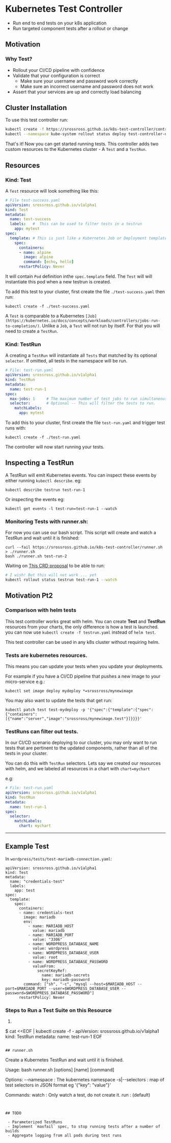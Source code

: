 
# Kubernetes Test Controller

- Run end to end tests on your k8s application
- Run targeted component tests after a rollout or change

## Motivation

### Why Test?

- Rollout your CI/CD pipeline with confidence
- Validate that your configuration is correct
  - Make sure your username and password work correctly
  - Make sure an incorrect username and password does not work
- Assert that your services are up and correctly load balancing

## Cluster Installation

To use this test controller run:

```sh
kubectl create -f https://srossross.github.io/k8s-test-controller/controller.yaml
kubectl --namespace kube-system rollout status deploy test-controller-deployment --watch
```

That's it! Now you can get started running tests. This controller adds two
custom resources to the Kubernetes cluster - A `Test` and a `TestRun`.


## Resources

### Kind: Test

A `Test` resource will look something like this:

```yaml
# File test-success.yaml
apiVersion: srossross.github.io/v1alpha1
kind: Test
metadata:
  name: test-success
  labels:   #  This can be used to filter tests in a testrun
    app: mytest
spec:
  template: # This is just like a Kubernetes Job or Deployment template
    spec:
      containers:
      - name: alpine
        image: alpine
        command: [echo, hello]
      restartPolicy: Never
```

It will contain `Pod` definition inthe  `spec.template` field. The `Test` will
will instantiate this pod when a new  testrun is created.

To add this test to your cluster, first create the file `./test-success.yaml` then run:

```
kubectl create -f ./test-success.yaml
```

A `Test` is comparable to a Kubernetes `[Job](https://kubernetes.io/docs/concepts/workloads/controllers/jobs-run-to-completion/)`.
Unlike a `Job`, a `Test` will not run by itself. For that you will need to create
a `TestRun`.

### Kind: TestRun

A creating a `TestRun` will instantiate all `Tests` that matched
by its optional `selector`. If omitted, all tests in the namespace will be run.

```yaml
# File: test-run.yaml
apiVersion: srossross.github.io/v1alpha1
kind: TestRun
metadata:
  name: test-run-1
spec:
  max-jobs: 1     # The maximum number of test jobs to run simultaneously
  selector:       # Optional -- This will filter the tests to run.
    matchLabels:
      app: mytest
```

To add this to your cluster, first create the file `test-run.yaml` and trigger
test runs with:

```
kubectl create -f ./test-run.yaml
```

The controller will now start running your tests.

## Inspecting a TestRun

A TestRun will emit Kubernetes events. You can inspect these events by either running
`kubectl describe`. eg:

```
kubectl describe testrun test-run-1
```

Or inspecting the events  eg:

```
kubectl get events -l test-run=test-run-1 --watch
```

### Monitoring Tests with runner.sh:


For now you can use our bash script. This script will create and watch a TestRun and wait until it is finished:

```
curl --fail https://srossross.github.io/k8s-test-controller/runner.sh > ./runner.sh
bash ./runner.sh test-run-2
```


Waiting on [This CRD proposal](https://github.com/kubernetes/kubernetes/issues/38113) to be able to run:

```sh
# I wish! But this will not work ... yet
kubectl rollout status testrun test-run-1 --watch
```


## Motivation Pt2

### Comparison with helm tests

This test controller works great with helm.
You can create **Test** and **TestRun** resources from your charts, the only
difference is how a test is launched. you can now use `kubectl create -f testrun.yaml`
instead  of `helm test`.

This test controller can be used in any k8s cluster without requiring helm.

### Tests are kubernetes resources.

This means you can update your tests when you update your deployments.

For example if you have a CI/CD pipeline that pushes a new image to your
micro-service e.g.:

```
kubectl set image deploy mydeploy *=srossross/mynewimage
```

You may also want to update the tests that get run:

```
kubectl patch test test-mydeploy -p '{"spec":{"template":{"spec":{"containers":[{"name":"server","image":"srossross/mynewimage.test"}]}}}}'
```

### TestRuns can filter out tests.

In our CI/CD scenario deploying to our cluster, you may only want to run tests
that are pertinent to the updated components, rather than all of the tests
in your cluster.

You can do this with `TestRun` selectors. Lets say we created our resources with
helm, and we labeled all resources in a chart with `chart=mychart`

e.g:

```yaml
# File: test-run.yaml
apiVersion: srossross.github.io/v1alpha1
kind: TestRun
metadata:
  name: test-run-1
spec:
  selector:
    matchLabels:
      chart: mychart
```



---


## Example Test

In `wordpress/tests/test-mariadb-connection.yaml`:

```
apiVersion: srossross.github.io/v1alpha1
kind: Test
metadata:
  name: "credentials-test"
  labels:
    app: test
spec:
  template:
    spec:
      containers:
      - name: credentials-test
        image: mariadb
        env:
          - name: MARIADB_HOST
            value: mariadb
          - name: MARIADB_PORT
            value: "3306"
          - name: WORDPRESS_DATABASE_NAME
            value: wordpress
          - name: WORDPRESS_DATABASE_USER
            value: root
          - name: WORDPRESS_DATABASE_PASSWORD
            valueFrom:
              secretKeyRef:
                name: mariadb-secrets
                key: mariadb-password
        command: ["sh", "-c", "mysql --host=$MARIADB_HOST --port=$MARIADB_PORT --user=$WORDPRESS_DATABASE_USER --password=$WORDPRESS_DATABASE_PASSWORD"]
      restartPolicy: Never
```

### Steps to Run a Test Suite on this Resource

1. ```sh
$ cat <<EOF | kubectl create -f -
apiVersion: srossross.github.io/v1alpha1
kind: TestRun
metadata:
  name: test-run-1
EOF
```

## runner.sh

```
Create a Kubernetes TestRun and wait until it is finished.

Usage: bash runner.sh [options] [name] [command]

Options:
  --namespace            : The kubernetes namespace
  -s|--selectors         : map of test selectors in JSON format eg '{\"key\": \"value\"}'

Commands:
  watch  : Only watch a test, do not create it.
  run    : (default)
```


## TODO

 - Parameterized TestRuns
 - Implement `maxfail` spec, to stop running tests after a number of builds
 - Aggregate logging from all pods during test runs

